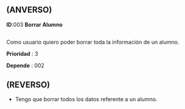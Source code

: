 ## (ANVERSO)

**ID**:003 **Borrar Alumno**

##

Como usuario quiero poder borrar toda la información de un alumno.

**Prioridad** : 3

**Depende** : 002

##

## (REVERSO)

* Tengo que borrar todos los datos referente a un alumno.



